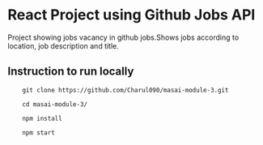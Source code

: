 # React Project using Github Jobs API

Project showing jobs vacancy in github jobs.Shows jobs according to location, job description and title.

## Instruction to run locally

        git clone https://github.com/Charul090/masai-module-3.git

        cd masai-module-3/

        npm install

        npm start

